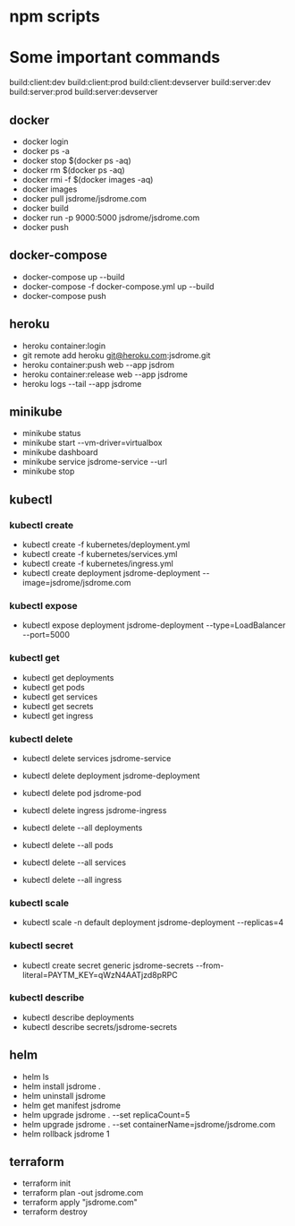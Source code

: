 # npm scripts

# Some important commands

build:client:dev
build:client:prod
build:client:devserver
build:server:dev
build:server:prod
build:server:devserver

## docker

- docker login
- docker ps -a
- docker stop $(docker ps -aq)
- docker rm $(docker ps -aq)
- docker rmi -f $(docker images -aq)
- docker images
- docker pull jsdrome/jsdrome.com
- docker build
- docker run -p 9000:5000 jsdrome/jsdrome.com
- docker push

## docker-compose

- docker-compose up --build
- docker-compose -f docker-compose.yml up --build
- docker-compose push

## heroku

- heroku container:login
- git remote add heroku git@heroku.com:jsdrome.git
- heroku container:push web --app jsdrom
- heroku container:release web --app jsdrome
- heroku logs --tail --app jsdrome


## minikube

 - minikube status
 - minikube start --vm-driver=virtualbox
 - minikube dashboard
 - minikube service jsdrome-service --url
 - minikube stop

## kubectl

### kubectl create

 - kubectl create -f kubernetes/deployment.yml
 - kubectl create -f kubernetes/services.yml
 - kubectl create -f kubernetes/ingress.yml
 - kubectl create deployment jsdrome-deployment --image=jsdrome/jsdrome.com

### kubectl expose

 - kubectl expose deployment jsdrome-deployment --type=LoadBalancer --port=5000

### kubectl get

 - kubectl get deployments
 - kubectl get pods
 - kubectl get services
 - kubectl get secrets
 - kubectl get ingress

### kubectl delete

 - kubectl delete services jsdrome-service
 - kubectl delete deployment jsdrome-deployment
 - kubectl delete pod jsdrome-pod
 - kubectl delete ingress jsdrome-ingress

 - kubectl delete --all deployments
 - kubectl delete --all pods
 - kubectl delete --all services
 - kubectl delete --all ingress

### kubectl scale

 - kubectl scale -n default deployment jsdrome-deployment --replicas=4

### kubectl secret

 - kubectl create secret generic jsdrome-secrets --from-literal=PAYTM_KEY=qWzN4AATjzd8pRPC

### kubectl describe

 - kubectl describe deployments
 - kubectl describe secrets/jsdrome-secrets

## helm

 - helm ls
 - helm install jsdrome .
 - helm uninstall jsdrome
 - helm get manifest jsdrome
 - helm upgrade jsdrome . --set replicaCount=5
 - helm upgrade jsdrome . --set containerName=jsdrome/jsdrome.com
 - helm rollback jsdrome 1


## terraform

 - terraform init
 - terraform plan -out jsdrome.com
 - terraform apply "jsdrome.com"
 - terraform destroy